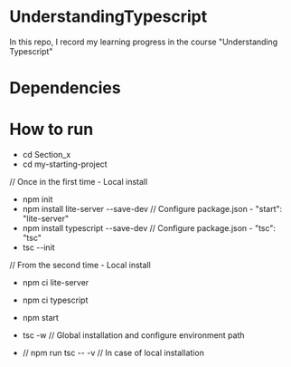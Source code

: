 # UnderstandingTypescript
In this repo, I record my learning progress in the course "Understanding Typescript"

# Dependencies

# How to run
- cd Section_x
- cd my-starting-project

// Once in the first time - Local install
- npm init 
- npm install lite-server --save-dev //  Configure package.json - "start": "lite-server"
- npm install typescript --save-dev // Configure package.json - "tsc": "tsc"
- tsc --init

// From the second time - Local install
- npm ci lite-server
- npm ci typescript

- npm start

- tsc -w // Global installation and configure environment path
- // npm run tsc -- -v // In case of local installation
